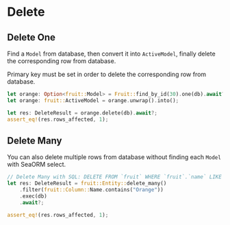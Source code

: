 # Delete

## Delete One

Find a `Model` from database, then convert it into `ActiveModel`, finally delete the corresponding row from database.

Primary key must be set in order to delete the corresponding row from database.

```rust
let orange: Option<fruit::Model> = Fruit::find_by_id(30).one(db).await?;
let orange: fruit::ActiveModel = orange.unwrap().into();

let res: DeleteResult = orange.delete(db).await?;
assert_eq!(res.rows_affected, 1);
```

## Delete Many

You can also delete multiple rows from database without finding each `Model` with SeaORM select.

```rust
// Delete Many with SQL: DELETE FROM `fruit` WHERE `fruit`.`name` LIKE '%Orange%'
let res: DeleteResult = fruit::Entity::delete_many()
    .filter(fruit::Column::Name.contains("Orange"))
    .exec(db)
    .await?;

assert_eq!(res.rows_affected, 1);
```
